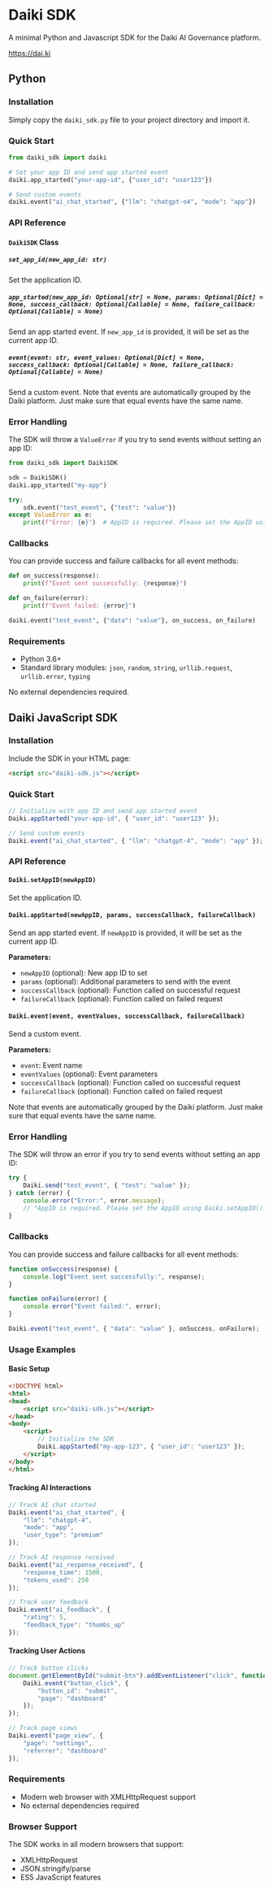 # Daiki SDK

A minimal Python and Javascript SDK for the Daiki AI Governance platform.

https://dai.ki

## Python

### Installation

Simply copy the `daiki_sdk.py` file to your project directory and import it.

### Quick Start

```python
from daiki_sdk import daiki

# Set your app ID and send app started event
daiki.app_started("your-app-id", {"user_id": "user123"})

# Send custom events
daiki.event("ai_chat_started", {"llm": "chatgpt-o4", "mode": "app"})
```

### API Reference

#### `DaikiSDK` Class

##### `set_app_id(new_app_id: str)`
Set the application ID.

##### `app_started(new_app_id: Optional[str] = None, params: Optional[Dict] = None, success_callback: Optional[Callable] = None, failure_callback: Optional[Callable] = None)`
Send an app started event. If `new_app_id` is provided, it will be set as the current app ID.

##### `event(event: str, event_values: Optional[Dict] = None, success_callback: Optional[Callable] = None, failure_callback: Optional[Callable] = None)`
Send a custom event.
Note that events are automatically grouped by the Daiki platform. Just make sure that equal events have the same name.

### Error Handling

The SDK will throw a `ValueError` if you try to send events without setting an app ID:

```python
from daiki_sdk import DaikiSDK

sdk = DaikiSDK()
daiki.app_started("my-app")

try:
    sdk.event("test_event", {"test": "value"})
except ValueError as e:
    print(f"Error: {e}")  # AppID is required. Please set the AppID using set_app_id() or app_started().
```

### Callbacks

You can provide success and failure callbacks for all event methods:

```python
def on_success(response):
    print(f"Event sent successfully: {response}")

def on_failure(error):
    print(f"Event failed: {error}")

daiki.event("test_event", {"data": "value"}, on_success, on_failure)
```

### Requirements

- Python 3.6+
- Standard library modules: `json`, `random`, `string`, `urllib.request`, `urllib.error`, `typing`

No external dependencies required.

## Daiki JavaScript SDK

### Installation

Include the SDK in your HTML page:

```html
<script src="daiki-sdk.js"></script>
```

### Quick Start

```javascript
// Initialize with app ID and send app started event
Daiki.appStarted("your-app-id", { "user_id": "user123" });

// Send custom events
Daiki.event("ai_chat_started", { "llm": "chatgpt-4", "mode": "app" });
```

### API Reference

#### `Daiki.setAppID(newAppID)`
Set the application ID.

#### `Daiki.appStarted(newAppID, params, successCallback, failureCallback)`
Send an app started event. If `newAppID` is provided, it will be set as the current app ID.

**Parameters:**
- `newAppID` (optional): New app ID to set
- `params` (optional): Additional parameters to send with the event
- `successCallback` (optional): Function called on successful request
- `failureCallback` (optional): Function called on failed request

#### `Daiki.event(event, eventValues, successCallback, failureCallback)`
Send a custom event.

**Parameters:**
- `event`: Event name
- `eventValues` (optional): Event parameters
- `successCallback` (optional): Function called on successful request
- `failureCallback` (optional): Function called on failed request

Note that events are automatically grouped by the Daiki platform. Just make sure that equal events have the same name.

### Error Handling

The SDK will throw an error if you try to send events without setting an app ID:

```javascript
try {
    Daiki.send("test_event", { "test": "value" });
} catch (error) {
    console.error("Error:", error.message); 
    // "AppID is required. Please set the AppID using Daiki.setAppID() or Daiki.appStarted()."
}
```

### Callbacks

You can provide success and failure callbacks for all event methods:

```javascript
function onSuccess(response) {
    console.log("Event sent successfully:", response);
}

function onFailure(error) {
    console.error("Event failed:", error);
}

Daiki.event("test_event", { "data": "value" }, onSuccess, onFailure);
```

### Usage Examples

#### Basic Setup
```html
<!DOCTYPE html>
<html>
<head>
    <script src="daiki-sdk.js"></script>
</head>
<body>
    <script>
        // Initialize the SDK
        Daiki.appStarted("my-app-123", { "user_id": "user123" });
    </script>
</body>
</html>
```

#### Tracking AI Interactions
```javascript
// Track AI chat started
Daiki.event("ai_chat_started", {
    "llm": "chatgpt-4",
    "mode": "app",
    "user_type": "premium"
});

// Track AI response received
Daiki.event("ai_response_received", {
    "response_time": 1500,
    "tokens_used": 250
});

// Track user feedback
Daiki.event("ai_feedback", {
    "rating": 5,
    "feedback_type": "thumbs_up"
});
```

#### Tracking User Actions
```javascript
// Track button clicks
document.getElementById("submit-btn").addEventListener("click", function() {
    Daiki.event("button_click", {
        "button_id": "submit",
        "page": "dashboard"
    });
});

// Track page views
Daiki.event("page_view", {
    "page": "settings",
    "referrer": "dashboard"
});
```

### Requirements

- Modern web browser with XMLHttpRequest support
- No external dependencies required

### Browser Support

The SDK works in all modern browsers that support:
- XMLHttpRequest
- JSON.stringify/parse
- ES5 JavaScript features 